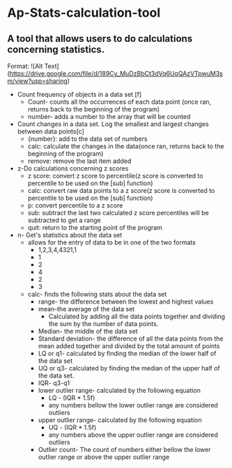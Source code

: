 # Ap-Stats-calculation-tool
## A tool that allows users to do calculations concerning statistics.
Format: ![Alt Text] (https://drive.google.com/file/d/189Cy_MuDzBbCt3dVq6UqQAzVTpwuM3sm/view?usp=sharing)
* Count frequency of objects in a data set [f]
  * Count- counts all the occurrences of each data point (once ran, returns back to the beginning of the program)
  * number- adds a number to the array that will be counted
* Count changes in a data set. Log the smallest and largest changes between data points[c]
  * {number}: add to the data set of numbers
  * calc: calculate the changes in the data(once ran, returns back to the beginning of the program)
  * remove: remove the last item added
* z-Do calculations concerning z scores
  * z score: convert z score to percentile(z score is converted to percentile to be used on the [sub] function)
  * calc: convert raw data points to a z score(z score is converted to percentile to be used on the [sub] function)
  * p: convert percentile to a z score
  * sub: subtract the last two calculated z score percentiles will be subtracted to get a range
  * quit: return to the starting point of the program
* n- Get's statistics about the data set
  * allows for the entry of data to be in one of the two formats
    * 1,2,3,4,4321,1
     * 1
     * 2
     * 4
     * 2
     * 3
  * calc- finds the following stats  about the data set
    * range- the difference between the lowest and highest values
    * mean-the average of the data set
      * Calculated by adding all the data points together and dividing the sum by the number of data points.
    * Median- the middle of the data set
    * Standard deviation- the difference of all the data points from the mean added together and divided by the total amount of points
    * LQ or q1- calculated by finding the median of the lower half of the data set
    * UQ or q3- calculated by finding the median of the upper half of the data set.
    * IQR- q3-q1
    * lower outlier range- calculated by the following equation
      * LQ - (IQR * 1.5f)
      * any numbers bellow the lower outlier range are considered outliers
    * upper outlier range- calculated by the following equation
      * UQ - (IQR * 1.5f)
      * any numbers above the upper outlier range are considered outliers
    * Outlier count- The count of numbers either bellow the lower outlier range or above the upper outlier range 
